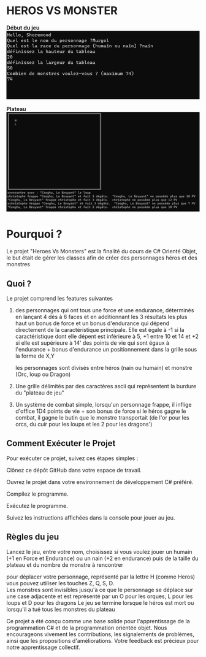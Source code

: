 ﻿# HEROS VS MONSTER

**Début du jeu**
![Intro](images/intro.jpg)

**Plateau**
![Plateau](images/board.jpg)


# Pourquoi ?

Le projet "Heroes Vs Monsters" est la finalité du cours de C# Orienté Objet, le but était de gérer les classes afin de créer des personnages héros et des monstres

## Quoi ?

Le projet comprend les features suivantes

1. des personnages
	qui ont tous une force et une endurance, déterminés en lançant 4 dés à 6 faces et en additionnant les 3 résultats les plus haut
	un bonus de force et un bonus d'endurance qui dépend directement de la caractéristique principale.  Elle est égale à -1 si la caractéristique dont elle dépent est inférieure à 5, +1 entre 10 et 14 et +2 si elle est supérieure à 14'
    des points de vie qui sont égaux à l'endurance + bonus d'endurance
	un positionnement dans la grille sous la forme de X,Y

	les personnages sont divisés entre héros (nain ou humain) et monstre (Orc, loup ou Dragon)

2. Une grille
	délimités par des caractères ascii qui représentent la burdure du "plateau de jeu"

3. Un système de combat simple, lorsqu'un personnage frappe, il inflige d'office 1D4 points de vie + son bonus de force
si le héros gagne le combat, il gagne le butin que le monstre transportait (de l'or pour les orcs, du cuir pour les loups et les 2 pour les dragons')

## Comment Exécuter le Projet

Pour exécuter ce projet, suivez ces étapes simples :

Clônez ce dépôt GitHub dans votre espace de travail.

Ouvrez le projet dans votre environnement de développement C# préféré.

Compilez le programme.

Exécutez le programme.

Suivez les instructions affichées dans la console pour jouer au jeu.

## Règles du jeu

Lancez le jeu, entre votre nom, choisissez si vous voulez jouer un humain (+1 en Force et Endurance) ou un nain (+2 en endurance) puis de la taille du plateau et du nombre de monstre à rencontrer

pour déplacer votre personnage, représenté par la lettre H (comme Heros) vous pouvez utiliser les touches Z, Q, S, D.  
Les monstres sont invisibles jusqu'à ce que le personnage se déplace sur une case adjacente et est représenté par un O pour les orques, L pour les loups et D pour les dragons
Le jeu se termine lorsque le héros est mort ou lorsqu'il a tué tous les monstres du plateau

Ce projet a été conçu comme une base solide pour l'apprentissage de la programmation C# et de la programmation orientée objet. Nous encourageons vivement les contributions, les signalements de problèmes, ainsi que les propositions d'améliorations. Votre feedback est précieux pour notre apprentissage collectif.